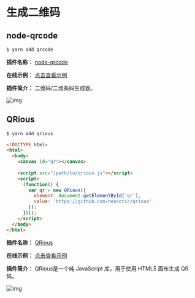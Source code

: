 # 生成二维码

## node-qrcode

```sh
$ yarn add qrcode
```

**插件名称：** [node-qrcode](https://www.npmjs.com/package/qrcode)

**在线示例：** [点击查看示例](https://github.com/soldair/node-qrcode)

**插件简介：** 二维码/二维条码生成器。

![img](https://gitee.com/fy0829/pics/raw/master/example/qrcode.png)

## QRious

```sh
$ yarn add qrious
```

```html
<!DOCTYPE html>
<html>
  <body>
    <canvas id="qr"></canvas>
 
    <script src="/path/to/qrious.js"></script> 
    <script>
      (function() {
        var qr = new QRious({
          element: document.getElementById('qr'),
          value: 'https://github.com/neocotic/qrious'
        });
      })();
    </script> 
  </body>
</html>
```

**插件名称：** [QRious](https://www.npmjs.com/package/qrious)

**在线示例：** [点击查看示例](https://github.com/neocotic/qrious)

**插件简介：** QRious是一个纯 JavaScript 库，用于使用 HTML5 画布生成 QR 码。

![img](https://gitee.com/fy0829/pics/raw/master/example/qrious.png)